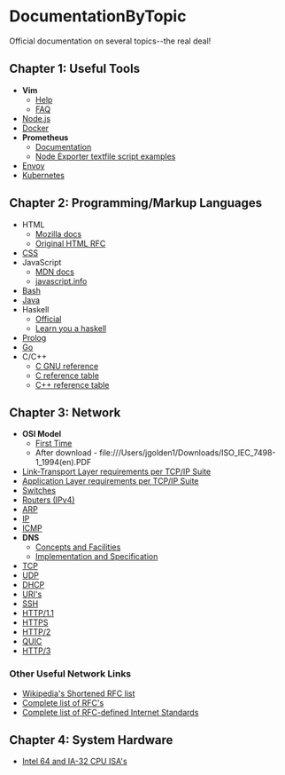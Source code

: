 # DocumentationByTopic
Official documentation on several topics--the real deal!

## Chapter 1: Useful Tools
* **Vim**
  * [Help](https://vimhelp.org/)
  * [FAQ](https://vimhelp.org/vim_faq.txt.html)
* [Node.js](https://nodejs.org/docs/latest/api/)
* [Docker](https://docs.docker.com/manuals/)
* **Prometheus**
  * [Documentation](https://prometheus.io/docs/introduction/overview/)
  * [Node Exporter textfile script examples](https://github.com/prometheus-community/node-exporter-textfile-collector-scripts)
* [Envoy](https://www.envoyproxy.io/docs)
* [Kubernetes](https://kubernetes.io/docs/home/)

## Chapter 2: Programming/Markup Languages
* HTML
  * [Mozilla docs](https://developer.mozilla.org/en-US/docs/Web/HTML)
  * [Original HTML RFC](https://datatracker.ietf.org/doc/html/rfc1866)
* [CSS](https://developer.mozilla.org/en-US/docs/Web/CSS)
* JavaScript
  * [MDN docs](https://developer.mozilla.org/en-US/docs/Web/JavaScript)
  * [javascript.info](https://javascript.info/)
* [Bash](https://www.gnu.org/software/bash/manual/bash.html)
* [Java](https://docs.oracle.com/en/java/javase/)
* Haskell
  * [Official](https://www.haskell.org/)
  * [Learn you a haskell](https://learnyouahaskell.com/chapters)
* [Prolog](https://www.swi-prolog.org/pldoc/doc_for?object=root)
* [Go](https://go.dev/doc/)
* C/C++
  * [C GNU reference](https://www.gnu.org/software/libc/manual/html_mono/libc.html)
  * [C reference table](https://en.cppreference.com/w/c/language)
  * [C++ reference table](https://en.cppreference.com/w/cpp/language)

## Chapter 3: Network
* **OSI Model**
  * [First Time](https://www.iso.org/obp/ui#account/products)
  * After download - file:///Users/jgolden1/Downloads/ISO_IEC_7498-1_1994(en).PDF
* [Link-Transport Layer requirements per TCP/IP Suite](https://datatracker.ietf.org/doc/html/rfc1122)
* [Application Layer requirements per TCP/IP Suite](https://datatracker.ietf.org/doc/html/rfc1123)
* [Switches](https://datatracker.ietf.org/doc/html/rfc2889)
* [Routers (IPv4)](https://datatracker.ietf.org/doc/html/rfc1812)
* [ARP](https://datatracker.ietf.org/doc/html/rfc6747)
* [IP](https://datatracker.ietf.org/doc/html/rfc791)
* [ICMP](https://www.rfc-editor.org/rfc/rfc792.html)
* **DNS**
  * [Concepts and Facilities](https://www.rfc-editor.org/rfc/rfc1034.html)
  * [Implementation and Specification](https://www.rfc-editor.org/rfc/rfc1035.html)
* [TCP](https://datatracker.ietf.org/doc/html/rfc9293)
* [UDP](https://www.ietf.org/rfc/rfc768.html)
* [DHCP](https://www.ietf.org/rfc/rfc2131.html)
* [URI's](https://datatracker.ietf.org/doc/html/rfc3986)
* [SSH](https://www.rfc-editor.org/rfc/rfc4251.html)
* [HTTP/1.1](https://www.rfc-editor.org/rfc/rfc9112.html)
* [HTTPS](https://datatracker.ietf.org/doc/html/rfc2818)
* [HTTP/2](https://www.rfc-editor.org/rfc/rfc9113.html)
* [QUIC](https://www.rfc-editor.org/rfc/rfc9000.html)
* [HTTP/3](https://www.rfc-editor.org/rfc/rfc9114.html)

### Other Useful Network Links
* [Wikipedia's Shortened RFC list](https://en.wikipedia.org/wiki/List_of_RFCs)
* [Complete list of RFC's](https://www.ietf.org/download/rfc-index.txt)
* [Complete list of RFC-defined Internet Standards](https://www.rfc-editor.org/standards)

## Chapter 4: System Hardware
* [Intel 64 and IA-32 CPU ISA's](https://www.intel.com/content/www/us/en/content-details/851056/intel-64-and-ia-32-architectures-software-developer-s-manual-volume-1-basic-architecture.html)


